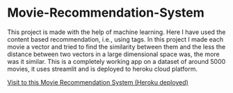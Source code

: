 # Movie-Recommendation-System
This project is made with the help of machine learning. Here I have used the content based recommendation, i.e., using tags.
In this project I made each movie a vector and tried to find the similarity between them and the less the distance between two vectors in a large dimensional space was, the more was it similar.
This is a completely working app on a dataset of around 5000 movies, it uses streamlit and is deployed to heroku cloud platform.



  <a href="https://movie-recommender-by-anushka.herokuapp.com/">Visit to this Movie Recommendation System (Heroku deployed)</a>
  
  

